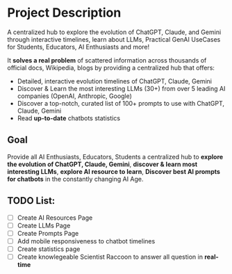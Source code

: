 # Project Description

A centralized hub to explore the evolution of ChatGPT, Claude, and Gemini through interactive timelines, learn about LLMs, Practical GenAI UseCases for Students, Educators, AI Enthusiasts and more!

It **solves a real problem** of scattered information across thousands of official docs, Wikipedia, blogs by providing a centralized hub that offers: 
- Detailed, interactive evolution timelines of ChatGPT, Claude, Gemini
- Discover & Learn the most interesting LLMs (30+) from over 5 leading AI companies (OpenAI, Anthropic, Google)
- Discover a top-notch, curated list of 100+ prompts to use with ChatGPT, Claude, Gemini
- Read **up-to-date** chatbots statistics

## Goal

Provide all AI Enthusiasts, Educators, Students a centralized hub to **explore the evolution of ChatGPT, Claude, Gemini**, **discover & learn most interesting LLMs**, **explore AI resource to learn**, **Discover best AI prompts for chatbots**  in the constantly changing AI Age. 

## TODO List:

- [ ] Create AI Resources Page
- [ ] Create LLMs Page
- [ ] Create Prompts Page
- [ ] Add mobile responsiveness to chatbot timelines
- [ ] Create statistics page
- [ ] Create knowlegeable Scientist Raccoon to answer all question in **real-time**   
